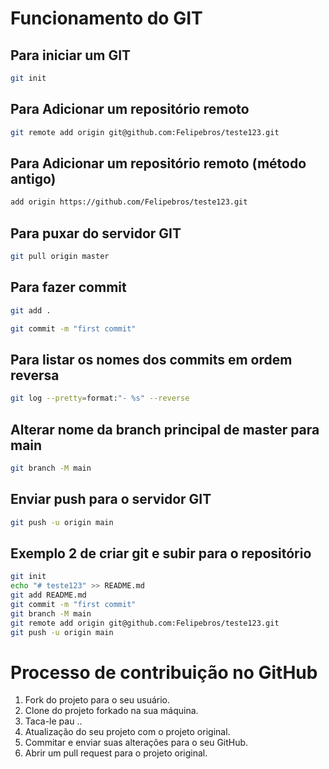# Funcionamento do GIT

## Para iniciar um GIT
```bash
git init
```

## Para Adicionar um repositório remoto
```bash
git remote add origin git@github.com:Felipebros/teste123.git
```

## Para Adicionar um repositório remoto (método antigo)
```bash
add origin https://github.com/Felipebros/teste123.git
```

## Para puxar do servidor GIT
```bash
git pull origin master
```

## Para fazer commit
```bash
git add .
```
```bash
git commit -m "first commit"
```

## Para listar os nomes dos commits em ordem reversa
```bash
git log --pretty=format:"- %s" --reverse
```

## Alterar nome da branch principal de master para main
```bash
git branch -M main
```

## Enviar push para o servidor GIT
```bash
git push -u origin main
```

## Exemplo 2 de criar git e subir para o repositório
```bash
git init
echo "# teste123" >> README.md
git add README.md
git commit -m "first commit"
git branch -M main
git remote add origin git@github.com:Felipebros/teste123.git
git push -u origin main
```

# Processo de contribuição no GitHub
1. Fork do projeto para o seu usuário.
2. Clone do projeto forkado na sua máquina.
3. Taca-le pau ..
4. Atualização do seu projeto com o projeto original.
5. Commitar e enviar suas alterações para o seu GitHub.
6. Abrir um pull request para o projeto original.
